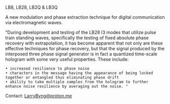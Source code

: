 LB8, LB28, LB2Q & LB3Q

A new modulation and phase extraction technique for digital communication via electromagnetic waves. 

"During development and testing of the LB28 I3 modes that utilize pulse train standing waves, specifically the testing of fixed absolute phase recovery with extrapolation, it has become apparent that not only are these effective techniques for phase recovery, but that the signal produced by the interposed three phase signal generator is in fact a quantized time-scale hologram with some very useful properties. These include:

    • increased resilience to phase noise
    • characters in the message having the appearance of being locked together or entangled thus eliminating phase drift
    • ability to take multiple samples from the hologram to further enhance noise resilience by averaging out the noise. "


Contact: LarryByng@proton.me
